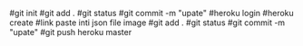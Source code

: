 #git init
#git add .
#git status
#git commit -m "upate"
#heroku login
#heroku create
#link paste inti json file image
#git add .
#git status
#git commit -m "upate"
#git push heroku master